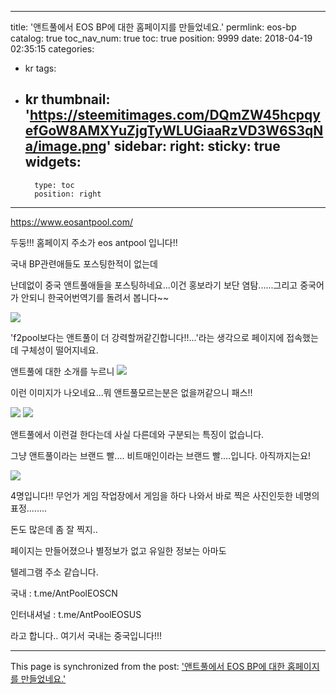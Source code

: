 
---
title: '앤트풀에서 EOS BP에 대한 홈페이지를 만들었네요.'
permlink: eos-bp
catalog: true
toc_nav_num: true
toc: true
position: 9999
date: 2018-04-19 02:35:15
categories:
- kr
tags:
- kr
thumbnail: 'https://steemitimages.com/DQmZW45hcpqyefGoW8AMXYuZjgTyWLUGiaaRzVD3W6S3qNa/image.png'
sidebar:
    right:
        sticky: true
widgets:
    -
        type: toc
        position: right
---


https://www.eosantpool.com/

두둥!!! 홈페이지 주소가 eos antpool 입니다!! 

국내 BP관련애들도 포스팅한적이 없는데

난데없이 중국 앤트풀애들을 포스팅하네요...이건 홍보라기 보단 염탐......그리고 중국어가 안되니 한국어번역기를 돌려서 봅니다~~

![](https://steemitimages.com/DQmZW45hcpqyefGoW8AMXYuZjgTyWLUGiaaRzVD3W6S3qNa/image.png)

'f2pool보다는 앤트풀이 더 강력할꺼같긴합니다!!...'라는 생각으로 페이지에 접속했는데 구체성이 떨어지네요.

앤트풀에 대한 소개를 누르니 
![](https://steemitimages.com/DQmP9hEdi2XGTriuBWM7uaYFZYdkv6gpTKnAXHtYYjutQ24/image.png)

이런 이미지가 나오네요...뭐 앤트풀모르는분은 없을꺼같으니 패스!!

![](https://steemitimages.com/DQmU7pwh4uChk7ho5H1ffZJ1Bn3JR3WnwFQSn1jD2aqhxVi/image.png)
![](https://steemitimages.com/DQmeitiHVj4jYwZJptEZoEzCJdNQd56NDYKebpDGDwSW1LG/image.png)

앤트풀에서 이런걸 한다는데 사실 다른데와 구분되는 특징이 없습니다. 

그냥 앤트풀이라는 브랜드 빨.... 비트매인이라는 브랜드 빨....입니다. 아직까지는요!

![](https://steemitimages.com/DQme2qFdh76j8PtgUFEzGw5i2qgqr2msYfd6gB3aFSQn5R5/image.png)

4명입니다!! 무언가 게임 작업장에서 게임을 하다 나와서 바로 찍은 사진인듯한 네명의 표정........

돈도 많은데 좀 잘 찍지..

페이지는 만들어졌으나 별정보가 없고 유일한 정보는 아마도 

텔레그램 주소 같습니다.

국내 : t.me/AntPoolEOSCN

인터내셔널 : t.me/AntPoolEOSUS

라고 합니다.. 여기서 국내는 중국입니다!!!

- - -

This page is synchronized from the post: ['앤트풀에서 EOS BP에 대한 홈페이지를 만들었네요.'](https://steemit.com/@virus707/eos-bp)
